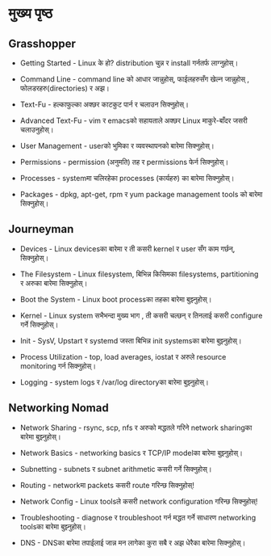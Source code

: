 # मुख्य पृष्ठ

## Grasshopper

* Getting Started - Linux के हो? distribution चुन्न र install गर्नतर्फ लाग्नुहोस्।

* Command Line - command line को आधार जान्नुहोस्, फाईलहरुसँग खेल्न जान्नुहोस् , फोलडरहरु(directories) र अझ।

* Text-Fu - हल्काफुल्का अक्छर काटकुट पार्न र चलाउन सिक्नुहोस्।

* Advanced Text-Fu - vim र emacsको सहायताले अक्छर Linux माकुरे-बाँदर जसरी चलाउनुहोस्।

* User Management - userको भुमिका र व्यवस्थापनको बारेमा सिक्नुहोस्।

* Permissions - permission (अनुमति) तह र permissions फेर्न सिक्नुहोस्।

* Processes - systemमा चलिरहेका processes (कार्यहरु) का बारेमा सिक्नुहोस्।

* Packages - dpkg, apt-get, rpm र yum package management tools को बारेमा सिक्नुहोस्।

## Journeyman

* Devices - Linux devicesका बारेमा र ती कसरी kernel र user सँग काम गर्छन्, सिक्नुहोस्।

* The Filesystem - Linux filesystem, बिभिन्न किसिमका filesystems, partitioning र अरुका बारेमा सिक्नुहोस्।

* Boot the System - Linux boot processका तहका बारेमा बुझ्नुहोस्।

* Kernel - Linux system सभैभन्दा मुख्य भाग , ती कसरी चल्छन् र तिनलाई कसरी configure गर्ने सिक्नुहोस्।

* Init - SysV, Upstart र systemd जस्ता बिभिन्न init systemsका बारेमा बुझ्नुहोस्।

* Process Utilization - top, load averages, iostat र अरुले resource monitoring गर्न सिक्नुहोस्।

* Logging - system logs र /var/log directoryका बारेमा बुझ्नुहोस्।

## Networking Nomad

* Network Sharing - rsync, scp, nfs र अरुको मद्धतले गरिने network sharingका बारेमा बुझ्नुहोस्।

* Network Basics - networking basics र TCP/IP modelका बारेमा बुझ्नुहोस्।

* Subnetting - subnets र subnet arithmetic कसरी गर्ने सिक्नुहोस्।

* Routing - networkमा packets कसरी route गरिन्छ सिक्नुहोस्!

* Network Config - Linux toolsले कसरी network configuration गरिन्छ सिक्नुहोस्!

* Troubleshooting - diagnose र troubleshoot गर्न मद्धत गर्ने साधारण networking toolsका बारेमा बुझ्नुहोस्। 

* DNS - DNSका बारेमा तपाईलाई जान्न मन लागेका कुरा सबै र अझ धेरैका बारेमा सिक्नुहोस्।
